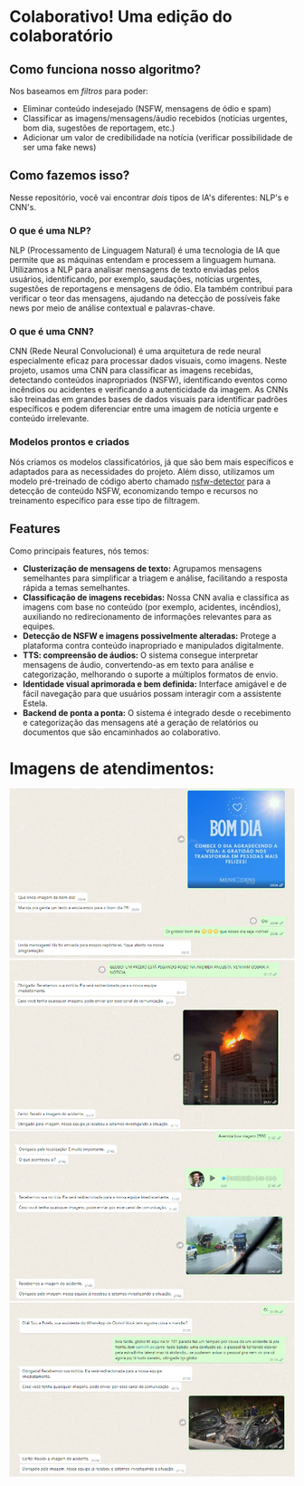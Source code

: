 # Colaborativo! Uma edição do colaboratório

## Como funciona nosso algoritmo?

Nos baseamos em *filtros* para poder:
  - Eliminar conteúdo indesejado (NSFW, mensagens de ódio e spam)
  - Classificar as imagens/mensagens/áudio recebidos (notícias urgentes, bom dia, sugestões de reportagem, etc.)
  - Adicionar um valor de credibilidade na notícia (verificar possibilidade de ser uma fake news)

## Como fazemos isso?

Nesse repositório, você vai encontrar *dois* tipos de IA's diferentes: NLP's e CNN's.

### O que é uma NLP?

NLP (Processamento de Linguagem Natural) é uma tecnologia de IA que permite que as máquinas entendam e processem a linguagem humana. Utilizamos a NLP para analisar mensagens de texto enviadas pelos usuários, identificando, por exemplo, saudações, notícias urgentes, sugestões de reportagens e mensagens de ódio. Ela também contribui para verificar o teor das mensagens, ajudando na detecção de possíveis fake news por meio de análise contextual e palavras-chave.

### O que é uma CNN?

CNN (Rede Neural Convolucional) é uma arquitetura de rede neural especialmente eficaz para processar dados visuais, como imagens. Neste projeto, usamos uma CNN para classificar as imagens recebidas, detectando conteúdos inapropriados (NSFW), identificando eventos como incêndios ou acidentes e verificando a autenticidade da imagem. As CNNs são treinadas em grandes bases de dados visuais para identificar padrões específicos e podem diferenciar entre uma imagem de notícia urgente e conteúdo irrelevante.

### Modelos prontos e criados

Nós criamos os modelos classificatórios, já que são bem mais específicos e adaptados para as necessidades do projeto. Além disso, utilizamos um modelo pré-treinado de código aberto chamado <a href='https://github.com/dsprabowo/nsfw-detector'>nsfw-detector</a> para a detecção de conteúdo NSFW, economizando tempo e recursos no treinamento específico para esse tipo de filtragem.

## Features

Como principais features, nós temos:

  - **Clusterização de mensagens de texto:** Agrupamos mensagens semelhantes para simplificar a triagem e análise, facilitando a resposta rápida a temas semelhantes.
  - **Classificação de imagens recebidas:** Nossa CNN avalia e classifica as imagens com base no conteúdo (por exemplo, acidentes, incêndios), auxiliando no redirecionamento de informações relevantes para as equipes.
  - **Detecção de NSFW e imagens possivelmente alteradas:** Protege a plataforma contra conteúdo inapropriado e manipulados digitalmente.
  - **TTS: compreensão de áudios:** O sistema consegue interpretar mensagens de áudio, convertendo-as em texto para análise e categorização, melhorando o suporte a múltiplos formatos de envio.
  - **Identidade visual aprimorada e bem definida:** Interface amigável e de fácil navegação para que usuários possam interagir com a assistente Estela.
  - **Backend de ponta a ponta:** O sistema é integrado desde o recebimento e categorização das mensagens até a geração de relatórios ou documentos que são encaminhados ao colaborativo.

# Imagens de atendimentos:

![Exemplo de atendimento no caso de um bom dia.](media/bom_dia.png)
![Recebendo a notícia de um incêndio.](media/incendio.png)
![Exemplo de recepção de uma notícia por áudio.](media/audio.png)
![Detecção de um acidente.](media/acidente.png)
